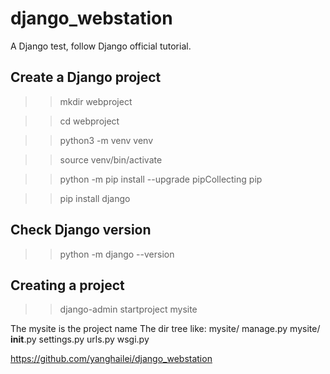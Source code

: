 # django_webstation
A Django test, follow Django official tutorial.

## Create a Django project

>> mkdir webproject

>> cd webproject

>> python3 -m venv venv

>> source venv/bin/activate

>> python -m pip install --upgrade pipCollecting pip

>> pip install django


## Check Django version

>> python -m django --version

## Creating a project

>> django-admin startproject mysite

The mysite is the project name
The dir tree like:
  mysite/
      manage.py
      mysite/
          __init__.py
          settings.py
          urls.py
          wsgi.py
          
          

https://github.com/yanghailei/django_webstation

